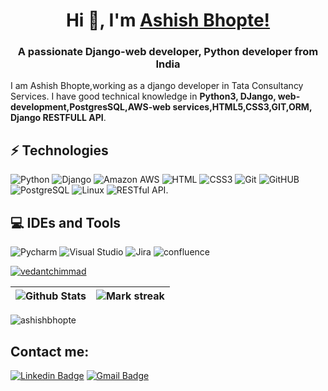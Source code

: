 ## 
<h1 align="center">Hi 👋, I'm <a href="https://100rabhcsmc.github.io/Me.io/" target="blank">
Ashish Bhopte!</a></h1>
<h3 align="center">A passionate Django-web developer, Python developer from India </h3>


I am Ashish Bhopte,working as a django developer in Tata Consultancy Services. I have good technical knowledge in **Python3, DJango, web-development,PostgresSQL,AWS-web services,HTML5,CSS3,GIT,ORM, Django RESTFULL API**.
## ⚡ Technologies

![Python](https://img.shields.io/badge/-Python-black?style=flat-square&logo=Python)
![Django](https://img.shields.io/badge/-Django-green?style=flat-square&logo=Django)
![Amazon AWS](https://img.shields.io/badge/Amazon%20AWS-232F3E?style=flat-square&logo=amazon-aws)
![HTML](https://img.shields.io/badge/-HTML-orange?style=flat-square&logo=HTML5)
![CSS3](https://img.shields.io/badge/-CSS3-blue?style=flat-square&logo=CSS3)
![Git](https://img.shields.io/badge/-Git-1572B6?style=flat-square&logo=Git)
![GitHUB](https://img.shields.io/badge/-GitHub-563D7C?style=flat-square&logo=Github)
![PostgreSQL](https://img.shields.io/badge/-PostgreSQL-pink?style=flat-square&logo=PostgreSQL)
![Linux](https://img.shields.io/badge/-Linux-blue?style=flat-square&logo=Linux&logoColor=red)
![RESTful API](https://img.shields.io/badge/-RESTful%20API-blue?style=flat-square&logo=api).

## 💻 IDEs and Tools
![Pycharm](https://img.shields.io/badge/-Pycharm-black?style=flat-circle&logo=Pycharm)
![Visual Studio](https://img.shields.io/badge/-visual%20studio-blue?style=flat-circle&logo=visual%20studio)
![Jira](https://img.shields.io/badge/-Jira-red?style=flat-circle&logo=Jira)
![confluence](https://img.shields.io/badge/-Confluence-darkblue?style=flat-circle&logo=confluence)


<p align="left"> <a href="https://github.com/ryo-ma/github-profile-trophy"><img src="https://github-profile-trophy.vercel.app/?username=vedantchimmad" alt="vedantchimmad" /></a> </p>

| ![Github Stats](https://github-readme-stats.vercel.app/api?username=ashishbhopte&count_private=true&show_icons=true&include_all_commits=true&theme=tokyonight&rank_icon=github) | <img  title="🔥 Get streak stats for your profile at git.io/streak-stats" alt="Mark streak" src="https://github-readme-streak-stats.herokuapp.com/?user=ashishbhopte&theme=tokyonight&hide_border=false" /> |
|-----------------------------------------------------------------------------------------------------------------------------------------------------------------|--------------------------------------------------------------------------------------------------------------------------------------------------------------------------------------------------------------|
<p align="left"> <img src="https://komarev.com/ghpvc/?username=ashishbhopte&label=Profile%20views&color=0e75b6&style=flat" alt="ashishbhopte" /> </p>

## Contact me:
<div>

[![Linkedin Badge](https://img.shields.io/badge/-ashishbhopte-blue?style=flat-square&logo=Linkedin&logoColor=white&link=https://www.linkedin.com/in/ashishbhopte50/)](https://www.linkedin.com/in/ashishbhopte50/)
[![Gmail Badge](https://img.shields.io/badge/-ashishbhopte50@gmail.com-c14438?style=flat-square&logo=Gmail&logoColor=white&link=mailto:ashishbhopte50@gmail.com)](mailto:ashishbhopte50@gmail.com)
</div>
